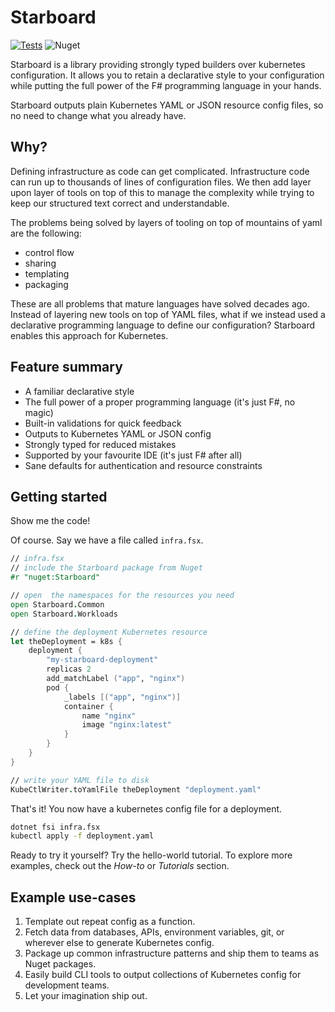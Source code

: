 # Starboard

[![Tests](https://github.com/dburriss/starboard/actions/workflows/build-and-test.yml/badge.svg)](https://github.com/dburriss/starboard/actions/workflows/build-and-test.yml)
![Nuget](https://img.shields.io/nuget/v/Starboard)

Starboard is a library providing strongly typed builders over kubernetes configuration. It allows you to retain a declarative style to your configuration while putting the full power of the F# programming language in your hands.

Starboard outputs plain Kubernetes YAML or JSON resource config files, so no need to change what you already have.

## Why?

Defining infrastructure as code can get complicated. Infrastructure code can run up to thousands of lines of configuration files. We then add layer upon layer of tools on top of this to manage the complexity while trying to keep our structured text correct and understandable.

The problems being solved by layers of tooling on top of mountains of yaml are the following:

- control flow
- sharing
- templating
- packaging

These are all problems that mature languages have solved decades ago. Instead of layering new tools on top of YAML files, what if we instead used a declarative programming language to define our configuration? Starboard enables this approach for Kubernetes.

## Feature summary

- A familiar declarative style
- The full power of a proper programming language (it's just F#, no magic)
- Built-in validations for quick feedback
- Outputs to Kubernetes YAML or JSON config
- Strongly typed for reduced mistakes
- Supported by your favourite IDE (it's just F# after all)
- Sane defaults for authentication and resource constraints

## Getting started

Show me the code! 

Of course. Say we have a file called `infra.fsx`.

```fsharp
// infra.fsx
// include the Starboard package from Nuget
#r "nuget:Starboard"

// open  the namespaces for the resources you need
open Starboard.Common
open Starboard.Workloads

// define the deployment Kubernetes resource
let theDeployment = k8s {
    deployment {
        "my-starboard-deployment"
        replicas 2
        add_matchLabel ("app", "nginx")
        pod {
            _labels [("app", "nginx")]
            container {
                name "nginx"
                image "nginx:latest"
            }
        }
    }
}

// write your YAML file to disk
KubeCtlWriter.toYamlFile theDeployment "deployment.yaml"
```

That's it! You now have a kubernetes config file for a deployment.

```bash
dotnet fsi infra.fsx
kubectl apply -f deployment.yaml
```

Ready to try it yourself? Try the hello-world tutorial. To explore more examples, check out the *How-to* or *Tutorials* section.

## Example use-cases

1. Template out repeat config as a function.
2. Fetch data from databases, APIs, environment variables, git, or wherever else to generate Kubernetes config.
3. Package up common infrastructure patterns and ship them to teams as Nuget packages.
4. Easily build CLI tools to output collections of Kubernetes config for development teams.
5. Let your imagination ship out.

